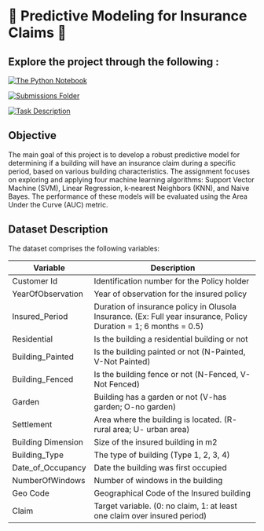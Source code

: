 # 🔮 Predictive Modeling for Insurance Claims 🏦

## Explore the project through the following :
[![The Python Notebook](https://img.shields.io/badge/Access%20Notebook-007bff.svg)](./Predictive%20Modeling%20for%20Insurance%20Claims.ipynb)

[![Submissions Folder ](https://img.shields.io/badge/Explore%20Submissions-007bff.svg)](./Submission%20Predictions)

[![Task Description](https://img.shields.io/badge/Explore%20Submissions-007bff.svg)](./Assignment%20Description.pdf)

## Objective
The main goal of this project is to develop a robust predictive model for determining if a building will have an insurance claim during a specific period, based on various building characteristics. The assignment focuses on exploring and applying four machine learning algorithms: Support Vector Machine (SVM), Linear Regression, k-nearest Neighbors (KNN), and Naive Bayes. The performance of these models will be evaluated using the Area Under the Curve (AUC) metric.

## Dataset Description
The dataset comprises the following variables:

| Variable            | Description                                                                        |
|---------------------|------------------------------------------------------------------------------------|
| Customer Id         | Identification number for the Policy holder                                        |
| YearOfObservation   | Year of observation for the insured policy                                         |
| Insured_Period      | Duration of insurance policy in Olusola Insurance. (Ex: Full year insurance, Policy Duration = 1; 6 months = 0.5) |
| Residential         | Is the building a residential building or not                                       |
| Building_Painted    | Is the building painted or not (N-Painted, V-Not Painted)                           |
| Building_Fenced     | Is the building fence or not (N-Fenced, V-Not Fenced)                               |
| Garden              | Building has a garden or not (V-has garden; O-no garden)                             |
| Settlement          | Area where the building is located. (R- rural area; U- urban area)                   |
| Building Dimension  | Size of the insured building in m2                                                  |
| Building_Type       | The type of building (Type 1, 2, 3, 4)                                             |
| Date_of_Occupancy   | Date the building was first occupied                                               |
| NumberOfWindows     | Number of windows in the building                                                   |
| Geo Code            | Geographical Code of the Insured building                                           |
| Claim               | Target variable. (0: no claim, 1: at least one claim over insured period)           |

